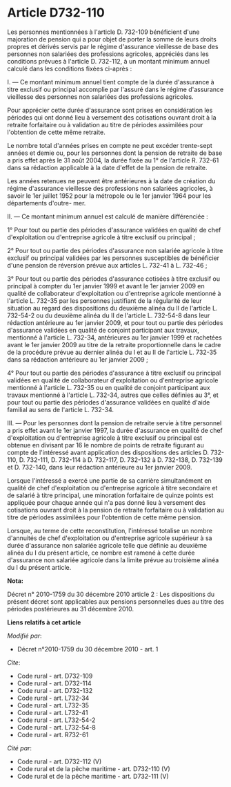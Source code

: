 # Article D732-110

Les personnes mentionnées à l'article D. 732-109 bénéficient d'une majoration de pension qui a pour objet de porter la somme
de leurs droits propres et dérivés servis par le régime d'assurance vieillesse de base des personnes non salariées des
professions agricoles, appréciés dans les conditions prévues à l'article D. 732-112, à un montant minimum annuel calculé dans
les conditions fixées ci-après : 

I. ― Ce montant minimum annuel tient compte de la durée d'assurance à titre exclusif ou principal accomplie par l'assuré dans
le régime d'assurance vieillesse des personnes non salariées des professions agricoles. 

Pour apprécier cette durée d'assurance sont prises en considération les périodes qui ont donné lieu à versement des
cotisations ouvrant droit à la retraite forfaitaire ou à validation au titre de périodes assimilées pour l'obtention de cette
même retraite. 

Le nombre total d'années prises en compte ne peut excéder trente-sept années et demie ou, pour les personnes dont la pension
de retraite de base a pris effet après le 31 août 2004, la durée fixée au 1° de l'article R. 732-61 dans sa rédaction
applicable à la date d'effet de la pension de retraite. 

Les années retenues ne peuvent être antérieures à la date de création du régime d'assurance vieillesse des professions non
salariées agricoles, à savoir le 1er juillet 1952 pour la métropole ou le 1er janvier 1964 pour les départements d'outre-
mer. 

II. ― Ce montant minimum annuel est calculé de manière différenciée : 

1° Pour tout ou partie des périodes d'assurance validées en qualité de chef d'exploitation ou d'entreprise agricole à titre
exclusif ou principal ; 

2° Pour tout ou partie des périodes d'assurance non salariée agricole à titre exclusif ou principal validées par les
personnes susceptibles de bénéficier d'une pension de réversion prévue aux articles L. 732-41 à L. 732-46 ; 

3° Pour tout ou partie des périodes d'assurance cotisées à titre exclusif ou principal à compter du 1er janvier 1999 et avant
le 1er janvier 2009 en qualité de collaborateur d'exploitation ou d'entreprise agricole mentionné à l'article L. 732-35 par
les personnes justifiant de la régularité de leur situation au regard des dispositions du deuxième alinéa du II de l'article
L. 732-54-2 ou du deuxième alinéa du II de l'article L. 732-54-8 dans leur rédaction antérieure au 1er janvier 2009, et pour
tout ou partie des périodes d'assurance validées en qualité de conjoint participant aux travaux, mentionné à l'article L.
732-34, antérieures au 1er janvier 1999 et rachetées avant le 1er janvier 2009 au titre de la retraite proportionnelle dans
le cadre de la procédure prévue au dernier alinéa du I et au II de l'article L. 732-35 dans sa rédaction antérieure au 1er
janvier 2009 ; 

4° Pour tout ou partie des périodes d'assurance à titre exclusif ou principal validées en qualité de collaborateur
d'exploitation ou d'entreprise agricole mentionné à l'article L. 732-35 ou en qualité de conjoint participant aux travaux
mentionné à l'article L. 732-34, autres que celles définies au 3°, et pour tout ou partie des périodes d'assurance validées
en qualité d'aide familial au sens de l'article L. 732-34.  

III. ― Pour les personnes dont la pension de retraite servie à titre personnel a pris effet avant le 1er janvier 1997, la
durée d'assurance en qualité de chef d'exploitation ou d'entreprise agricole à titre exclusif ou principal est obtenue en
divisant par 16 le nombre de points de retraite figurant au compte de l'intéressé avant application des dispositions des
articles D. 732-110, D. 732-111, D. 732-114 à D. 732-117, D. 732-132 à D. 732-138, D. 732-139 et D. 732-140, dans leur
rédaction antérieure au 1er janvier 2009. 

Lorsque l'intéressé a exercé une partie de sa carrière simultanément en qualité de chef d'exploitation ou d'entreprise
agricole à titre secondaire et de salarié à titre principal, une minoration forfaitaire de quinze points est appliquée pour
chaque année qui n'a pas donné lieu à versement des cotisations ouvrant droit à la pension de retraite forfaitaire ou à
validation au titre de périodes assimilées pour l'obtention de cette même pension. 

Lorsque, au terme de cette reconstitution, l'intéressé totalise un nombre d'annuités de chef d'exploitation ou d'entreprise
agricole supérieur à sa durée d'assurance non salariée agricole telle que définie au deuxième alinéa du I du présent article,
ce nombre est ramené à cette durée d'assurance non salariée agricole dans la limite prévue au troisième alinéa du I du
présent article.

**Nota:**

Décret n° 2010-1759 du 30 décembre 2010 article 2 : Les dispositions du présent décret sont applicables aux pensions
personnelles dues au titre des périodes postérieures au 31 décembre 2010.

**Liens relatifs à cet article**

_Modifié par_:

  - Décret n°2010-1759 du 30 décembre 2010 - art. 1

_Cite_:

  - Code rural - art. D732-109
  - Code rural - art. D732-114
  - Code rural - art. D732-132
  - Code rural - art. L732-34
  - Code rural - art. L732-35
  - Code rural - art. L732-41
  - Code rural - art. L732-54-2
  - Code rural - art. L732-54-8
  - Code rural - art. R732-61

_Cité par_:

  - Code rural - art. D732-112 (V)
  - Code rural et de la pêche maritime - art. D732-110 (V)
  - Code rural et de la pêche maritime - art. D732-111 (V)
